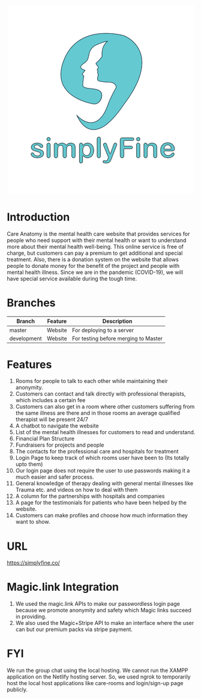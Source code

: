 <p align="center">
  <a href="https://simplyfine.co/"><img src="https://github.com/DhruvBhagat047/simplyFine/blob/main/assets/images/logo.png"></a>
</p>

# Introduction
Care Anatomy is the mental health care website that provides services for people who need support with their mental health or want to understand more about their mental health well-being. This online service is free of charge, but customers can pay a premium to get additional and special treatment. Also, there is a donation system on the website that allows people to donate money for the benefit of the project and people with mental health illness. Since we are in the pandemic (COVID-19), we will have special service available during the tough time.

# Branches

|  Branch           |     Feature                      |              Description                                     |
| ----------------- | -------------------------------- |  ----------------------------------------------------------- |
| master            | Website                          | For deploying to a server                                    |
| development       | Website                          | For testing before merging to Master                         |

# Features
1. Rooms for people to talk to each other while maintaining their anonymity.
2. Customers can contact and talk directly with professional therapists, which includes a certain fee
3. Customers can also get in a room where other customers suffering from the same illness are there and in those rooms an average qualified therapist will be present 24/7
4. A chatbot to navigate the website
5. List of the mental health illnesses for customers to read and understand.
6. Financial Plan Structure
7. Fundraisers for projects and people
8. The contacts for the professional care and hospitals for treatment
9. Login Page to keep track of which rooms user have been to (Its totally upto them)
10. Our login page does not require the user to use passwords making it a much easier and safer process.
11. General knowledge of therapy dealing with general mental illnesses like Trauma etc. and videos on how to deal with them
12. A column for the partnerships with hospitals and companies
13. A page for the testimonials for patients who have been helped by the website.
14. Customers can make profiles and choose how much information they want to show.

# URL
https://simplyfine.co/

# Magic.link Integration
1. We used the magic.link APIs to make our passwordless login page because we promote anonymity and safety which Magic links succeed in providing.
2. We also used the Magic+Stripe API to make an interface where the user can but our premium packs via stripe payment.

# FYI
We run the group chat using the local hosting. We cannot run the XAMPP application on the Netlify hosting server. So, we used ngrok to temporarily host the local host applications like care-rooms and login/sign-up page publicly.
